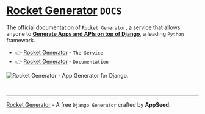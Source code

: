 # [Rocket Generator](https://app-generator.dev/) `DOCS`

The official documentation of `Rocket Generator`, a service that allows anyone to **[Generate Apps and APIs on top of Django](https://app-generator.dev/django/)**, a leading `Python` framework.

- 👉 [Rocket Generator](https://app-generator.dev/) - `The Service`
- 👉 [Rocket Generator](https://docs.app-generator.dev/) - `Documentation`

![Rocket Generator - App Generator for Django.](https://github.com/app-generator/rocket-docs/assets/51070104/11a58812-5a5e-4fbb-96a0-cf238cbc1b54)

<br />

---
[Rocket Generator](https://app-generator.dev/) - A free `Django Generator` crafted by **AppSeed**.
